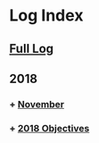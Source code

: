 # Log Index

## [Full Log](https://github.com/perkarlsson/CE/blob/master/log.md#learning-log)

## 2018

### + [November](https://github.com/perkarlsson/CE/blob/master/log.md#14-nov-18)

### + [2018 Objectives](https://github.com/perkarlsson/CE/blob/master/log.md#1-nov-18)
